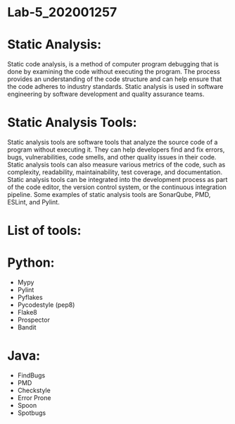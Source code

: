 # Lab-5_202001257

# Static Analysis:

Static code analysis, is a method of computer program debugging that is done by examining the code without executing the program. The process provides an understanding of the code structure and can help ensure that the code adheres to industry standards. Static analysis is used in software engineering by software development and quality assurance teams.

# Static Analysis Tools:

Static analysis tools are software tools that analyze the source code of a program without executing it. They can help developers find and fix errors, bugs, vulnerabilities, code smells, and other quality issues in their code. Static analysis tools can also measure various metrics of the code, such as complexity, readability, maintainability, test coverage, and documentation. Static analysis tools can be integrated into the development process as part of the code editor, the version control system, or the continuous integration pipeline. Some examples of static analysis tools are SonarQube, PMD, ESLint, and Pylint.

# List of tools:

# Python:
  * Mypy
  * Pylint
  * Pyflakes
  * Pycodestyle (pep8)
  * Flake8
  * Prospector
  * Bandit

# Java:
  * FindBugs
  * PMD
  * Checkstyle
  * Error Prone
  * Spoon
  * Spotbugs

